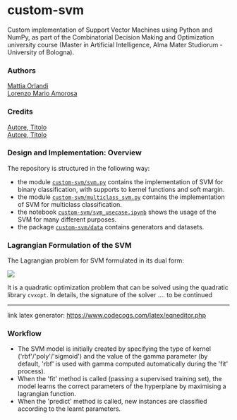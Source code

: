 # custom-svm
Custom implementation of Support Vector Machines using Python and NumPy, as part of the Combinatorial Decision Making and Optimization university course (Master in Artificial Intelligence, Alma Mater Studiorum - University of Bologna).

### Authors
[Mattia Orlandi](https://github.com/nihil21)     
[Lorenzo Mario Amorosa](https://github.com/Lostefra)     

### Credits
[Autore, Titolo](https://static1.squarespace.com/static/58851af9ebbd1a30e98fb283/t/58902fbae4fcb5398aeb7505/1485844411772/SVM+Explained.pdf)     
[Autore, Titolo](http://sfb649.wiwi.hu-berlin.de/fedc_homepage/xplore/tutorials/stfhtmlnode64.html)     

### Design and Implementation: Overview

The repository is structured in the following way:
 - the module [`custom-svm/svm.py`](https://github.com/nihil21/custom-svm/blob/master/custom-svm/svm.py) contains the implementation of SVM for binary classification, with supports to kernel functions and soft margin.  
 - the module [`custom-svm/multiclass_svm.py`](https://github.com/nihil21/custom-svm/blob/master/custom-svm/multiclass_svm.py) contains the implementation of SVM for multiclass classification.
 - the notebook [`custom-svm/svm_usecase.ipynb`](https://github.com/nihil21/custom-svm/blob/master/custom-svm/svm_usecase.ipynb) shows the usage of the SVM for many different purposes.
 - the package [`custom-svm/data`](https://github.com/nihil21/custom-svm/tree/master/custom-svm/data) contains generators and datasets. 

### Lagrangian Formulation of the SVM

The Lagrangian problem for SVM formulated in its dual form:

<img src="https://latex.codecogs.com/gif.latex?max%5C%2C%20F%28%5Cboldsymbol%7B%5Clambda%7D%29%20%3D%20%5Csum%5Climits_%7Bi%3D1%7D%5E%7Bn%7D%5Calpha_i-%5Cfrac%7B1%7D%7B2%7D%5Csum%5Climits_%7Bi%3D1%7D%5E%7Bn%7D%5Csum%5Climits_%7Bj%3D1%7D%5E%7Bn%7D%5Calpha_i%5Calpha_j%5C%2C%20y_i%5C%2C%20y_j%5Cmathbf%7B%5C%2C%20x_i%5C%2C%20x_j%7D">    

It is a quadratic optimization problem that can be solved using the quadratic library `cvxopt`. In details, the signature of the solver .... to be continued 


-----------------------------------------------
link latex generator: https://www.codecogs.com/latex/eqneditor.php

### Workflow
- The SVM model is initially created by specifying the type of kernel ('rbf'/'poly'/'sigmoid') and the value of the gamma parameter (by default, 'rbf' is used with gamma computed automatically during the 'fit' process).
- When the 'fit' method is called (passing a supervised training set), the model learns the correct parameters of the hyperplane by maximising a lagrangian function.
- When the 'predict' method is called, new instances are classified according to the learnt parameters.


